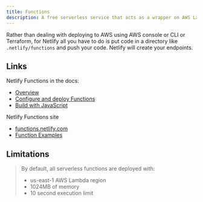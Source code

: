 ```yaml
---
title: Functions
description: A free serverless service that acts as a wrapper on AWS Lambdas, but much easier to deploy 
---
```


Rather than dealing with deploying to AWS using AWS console or CLI or Terraform, for Netlify all you have to do is put code in a directory like `.netlify/functions` and push your code. Netlify will create your endpoints.

## Links

Netlify Functions in the docs:

- [Overview](https://docs.netlify.com/functions/overview/)
- [Configure and deploy Functions](https://docs.netlify.com/functions/configure-and-deploy/)
- [Build with JavaScript](https://docs.netlify.com/functions/build-with-javascript/)

Netlify Functions site

- [functions.netlify.com](https://functions.netlify.com/)
- [Function Examples](https://functions.netlify.com/examples/)



## Limitations

> By default, all serverless functions are deployed with:
>
> - us-east-1 AWS Lambda region
> - 1024MB of memory
> - 10 second execution limit
